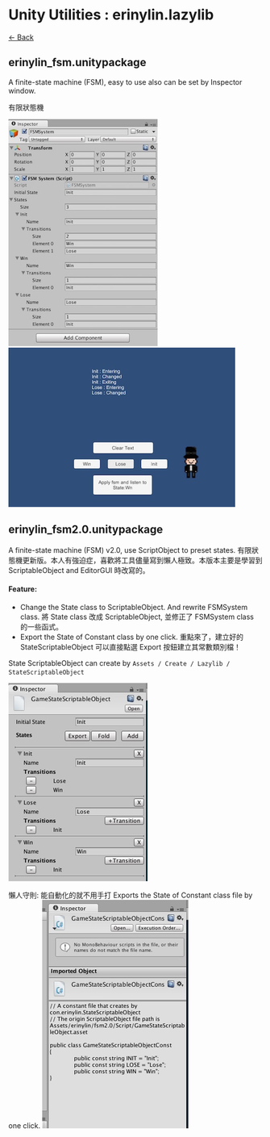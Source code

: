 # Unity Utilities : erinylin.lazylib

[ <- Back ](README.md)

## erinylin_fsm.unitypackage
A finite-state machine (FSM), easy to use also can be set by Inspector window.

有限狀態機

![Inspector](Screenshots/fsm02.jpg)
![ScreenShot](Screenshots/fsm01.jpg)

## erinylin_fsm2.0.unitypackage

A finite-state machine (FSM) v2.0, use ScriptObject to preset states.
有限狀態機更新版。本人有強迫症，喜歡將工具儘量寫到懶人極致。本版本主要是學習到 ScriptableObject and EditorGUI 時改寫的。

#### Feature:

* Change the State class to ScriptableObject. And rewrite FSMSystem class. 將 State class 改成 ScriptableObject, 並修正了 FSMSystem class 的一些函式。
* Export the State of Constant class by one click. 重點來了，建立好的 StateScriptableObject 可以直接點選 Export 按鈕建立其常數類別檔！

State ScriptableObject can create by `Assets / Create / Lazylib / StateScriptableObject`

![SceneLoader](Screenshots/FSM2_01.jpg)

懶人守則: 能自動化的就不用手打
Exports the State of Constant class file by one click.
![SceneLoader](Screenshots/FSM2_02.jpg)